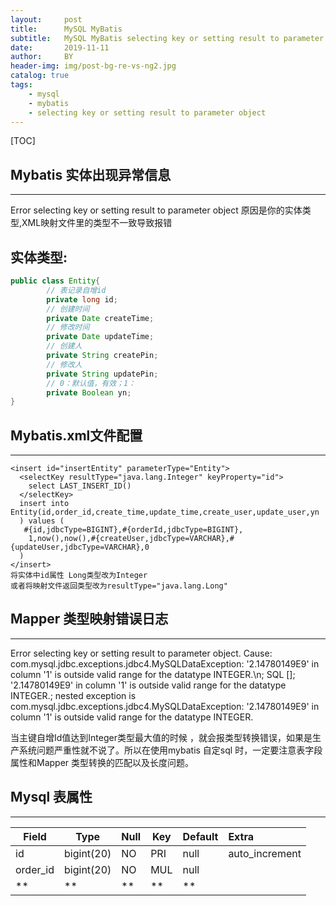 ```yaml
---
layout:     post
title:      MySQL MyBatis 
subtitle:   MySQL MyBatis selecting key or setting result to parameter object
date:       2019-11-11
author:     BY
header-img: img/post-bg-re-vs-ng2.jpg
catalog: true
tags:
    - mysql
    - mybatis
    - selecting key or setting result to parameter object
---
```




[TOC]



## Mybatis 实体出现异常信息  

------

Error selecting key or setting result to parameter object
原因是你的实体类型,XML映射文件里的类型不一致导致报错

## 实体类型:

```java
public class Entity{
		// 表记录自增id
		private long id;
		// 创建时间
		private Date createTime;
		// 修改时间
		private Date updateTime;
		// 创建人
		private String createPin;
		// 修改人
		private String updatePin;
		// 0：默认值，有效；1：
		private Boolean yn;
}
```

## Mybatis.xml文件配置

------



```mysql
<insert id="insertEntity" parameterType="Entity">
  <selectKey resultType="java.lang.Integer" keyProperty="id">
    select LAST_INSERT_ID()
  </selectKey>
  insert into Entity(id,order_id,create_time,update_time,create_user,update_user,yn
  ) values (
   #{id,jdbcType=BIGINT},#{orderId,jdbcType=BIGINT},
    1,now(),now(),#{createUser,jdbcType=VARCHAR},#{updateUser,jdbcType=VARCHAR},0
  )
</insert>
将实体中id属性 Long类型改为Integer
或者将映射文件返回类型改为resultType="java.lang.Long"
```



## Mapper 类型映射错误日志

------

Error selecting key or setting result to parameter object. Cause: 
com.mysql.jdbc.exceptions.jdbc4.MySQLDataException: '2.14780149E9' in column '1' is outside valid range for the datatype INTEGER.\n; SQL []; '2.14780149E9' in column '1' is outside valid range for the datatype INTEGER.; nested exception is com.mysql.jdbc.exceptions.jdbc4.MySQLDataException: '2.14780149E9' in column '1' is outside valid range for the datatype INTEGER.

 当主键自增Id值达到Integer类型最大值的时候  <selectKey resultType="java.lang.Integer" keyProperty="id"> ，就会报类型转换错误，如果是生产系统问题严重性就不说了。所以在使用mybatis 自定sql 时，一定要注意表字段属性和Mapper 类型转换的匹配以及长度问题。



## Mysql 表属性

------



| Field    | Type       | Null | Key  | Default | Extra          |
| -------- | ---------- | ---- | ---- | ------- | :------------- |
| id       | bigint(20) | NO   | PRI  | null    | auto_increment |
| order_id | bigint(20) | NO   | MUL  | null    |                |
| **       | **         | **   | **   | **      |                |